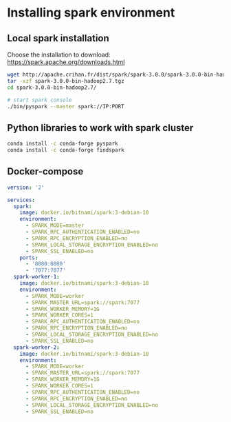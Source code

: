 # Installing spark environment

## Local spark installation

Choose the installation to download: https://spark.apache.org/downloads.html

```bash
wget http://apache.crihan.fr/dist/spark/spark-3.0.0/spark-3.0.0-bin-hadoop2.7.tgz
tar -xzf spark-3.0.0-bin-hadoop2.7.tgz
cd spark-3.0.0-bin-hadoop2.7/
```

```bash
# start spark console
./bin/pyspark --master spark://IP:PORT
```

## Python libraries to work with spark cluster
```bash
conda install -c conda-forge pyspark
conda install -c conda-forge findspark
```
## Docker-compose

```yaml
version: '2'

services:
  spark:
    image: docker.io/bitnami/spark:3-debian-10
    environment:
      - SPARK_MODE=master
      - SPARK_RPC_AUTHENTICATION_ENABLED=no
      - SPARK_RPC_ENCRYPTION_ENABLED=no
      - SPARK_LOCAL_STORAGE_ENCRYPTION_ENABLED=no
      - SPARK_SSL_ENABLED=no
    ports:
      - '8080:8080'
      - '7077:7077'
  spark-worker-1:
    image: docker.io/bitnami/spark:3-debian-10
    environment:
      - SPARK_MODE=worker
      - SPARK_MASTER_URL=spark://spark:7077
      - SPARK_WORKER_MEMORY=1G
      - SPARK_WORKER_CORES=1
      - SPARK_RPC_AUTHENTICATION_ENABLED=no
      - SPARK_RPC_ENCRYPTION_ENABLED=no
      - SPARK_LOCAL_STORAGE_ENCRYPTION_ENABLED=no
      - SPARK_SSL_ENABLED=no
  spark-worker-2:
    image: docker.io/bitnami/spark:3-debian-10
    environment:
      - SPARK_MODE=worker
      - SPARK_MASTER_URL=spark://spark:7077
      - SPARK_WORKER_MEMORY=1G
      - SPARK_WORKER_CORES=1
      - SPARK_RPC_AUTHENTICATION_ENABLED=no
      - SPARK_RPC_ENCRYPTION_ENABLED=no
      - SPARK_LOCAL_STORAGE_ENCRYPTION_ENABLED=no
      - SPARK_SSL_ENABLED=no

```